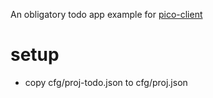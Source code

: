 An obligatory todo app example for [pico-client](https://github.com/ldarren/pico-client)

# setup
- copy cfg/proj-todo.json to cfg/proj.json
